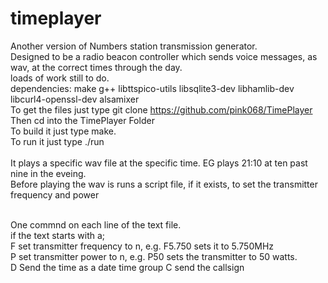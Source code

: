 # timeplayer<br />
Another version of 
Numbers station transmission generator.<br />
Designed to be a radio beacon controller which sends voice messages, as wav, at the correct times through the day.<br />
loads of work still to do.<br />
dependencies: make g++ libttspico-utils libsqlite3-dev libhamlib-dev libcurl4-openssl-dev alsamixer<br />
To get the files just type git clone https://github.com/pink068/TimePlayer<br/>
Then cd into the TimePlayer Folder<br/>
To build it just type make.<br />
To run it just type ./run<br /><br />
It plays a specific wav file at the specific time. EG plays 21:10 at ten past nine in the eveing. <br/>
Before playing the wav is runs a script file, if it exists, to set the transmitter frequency and power <br/>

<br />
One commnd on each line of the text file.<br/>
if the text starts with a;<br />
F set transmitter frequency to n, e.g.  F5.750 sets it to 5.750MHz<br />
P set transmitter power to n, e.g. P50 sets the transmitter to 50 watts.<br />
D Send the time as a date time group
C send the callsign
<br />

